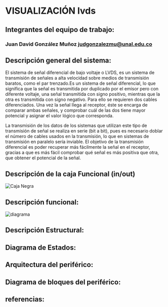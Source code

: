 # VISUALIZACIÓN lvds

## Integrantes del equipo de trabajo:

###  Juan David González Muñoz judgonzalezmu@unal.edu.co

## Descripción general del sistema:

El sistema de señal diferencial de bajo voltaje o LVDS, es un sistema de transmisión de señales a alta velocidad sobre medios de transmisión baratos, como el par trenzado.Es un sistema de señal diferencial, lo que significa que la señal es transmitida por duplicado por el emisor pero con diferente voltaje, una señal transmitida con signo positivo, mientras que la otra es transmitida con signo negativo. Para ello se requieren dos cables diferenciados. Una vez la señal llega al receptor, éste se encarga de comparar ambas señales, y comprobar cuál de las dos tiene mayor potencial y asignar el valor lógico que corresponda.

La transmisión de los datos de los sistemas que utilizan este tipo de transmisión de señal se realiza en serie (bit a bit), pues es necesario doblar el número de cables usados en la transmisión, lo que en sistemas de transmisión en paralelo sería inviable. El objetivo de la transmisión diferencial es poder recuperar más fácilmente la señal en el receptor, gracias a que es más fácil comprobar qué señal es más positiva que otra, que obtener el potencial de la señal.

## Descripción de la caja Funcional  (in/out)

![Caja Negra](https://user-images.githubusercontent.com/31424774/30376139-d9a95820-9850-11e7-9a39-f545244f76ff.jpg)

## Descripción funcional:

![diagrama](https://user-images.githubusercontent.com/31424774/30913324-634817b0-a355-11e7-8e12-1b2ab39180be.jpeg)

## Descripción Estructural:


## Diagrama de Estados:


## Arquitectura del periférico:


## Diagrama de bloques del periférico:


## referencias:
